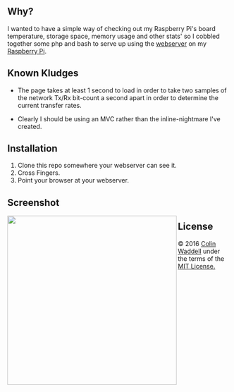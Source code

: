 Why?
---
I wanted to have a simple way of checking out my Raspberry Pi's board temperature, storage space, memory usage and other stats' so I cobbled together some php and bash to serve up using the [webserver](https://www.lighttpd.net/) on my [Raspberry Pi](https://www.raspberrypi.org/). 

Known Kludges
-------------
* The page takes at least 1 second to load in order to take two samples of the network Tx/Rx bit-count a second apart in order to determine the current transfer rates.

* Clearly I should be using an MVC rather than the inline-nightmare I've created.

Installation
------------
1. Clone this repo somewhere your webserver can see it.
2. Cross Fingers. 
3. Point your browser at your webserver.

 
Screenshot
----------
<img src="https://raw.githubusercontent.com/ColinWaddell/RPi-Board-Info/screenshots/img/screenshot.png?loadnew=true" align="left" width="384" >

License
-------
<p>&copy; 2016 <a href="https://github.com/ColinWaddell/RPi-Board-Info/blob/master/LICENSE.txt">Colin Waddell</a> under the terms of the<a href="LICENSE.txt"> MIT License.</a>